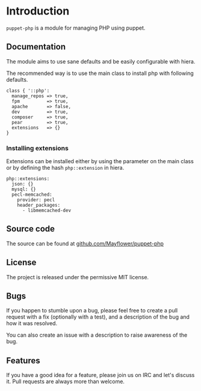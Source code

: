 Introduction
============

``puppet-php`` is a module for managing PHP using puppet.

Documentation
-------------

The module aims to use sane defaults and be easily configurable with hiera.

The recommended way is to use the main class to install php with following defaults.

```puppet
class { '::php':
  manage_repos => true,
  fpm          => true,
  apache       => false,
  dev          => true,
  composer     => true,
  pear         => true,
  extensions   => {}
}
```

### Installing extensions

Extensions can be installed either by using the parameter on the main class or by defining the hash `php::extension` in hiera.

```puppet
php::extensions:
  json: {}
  mysql: {}
  pecl-memcached:
    provider: pecl
    header_packages:
      - libmemcached-dev
```

Source code
-----------

The source can be found at [github.com/Mayflower/puppet-php](https://github.com/Mayflower/puppet-php/)

License
-------

The project is released under the permissive MIT license.

Bugs
----

If you happen to stumble upon a bug, please feel free to create a pull request with a fix
(optionally with a test), and a description of the bug and how it was resolved.

You can also create an issue with a description to raise awareness of the bug.

Features
--------

If you have a good idea for a feature, please join us on IRC and let's discuss it.
Pull requests are always more than welcome.

